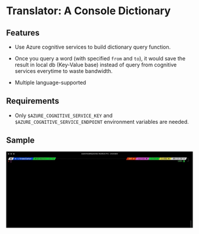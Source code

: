 # Translator: A Console Dictionary

## Features
* Use Azure cognitive services to build dictionary query function.

* Once you query a word (with specified `from` and `to`), it would save the result in local db (Key-Value base) instead of
 query from cognitive services everytime to waste bandwidth.

* Multiple language-supported


## Requirements
* Only `$AZURE_COGNITIVE_SERVICE_KEY` and `$AZURE_COGNITIVE_SERVICE_ENDPOINT` environment variables are needed.

## Sample
![alt text](sample.gif "Title")
